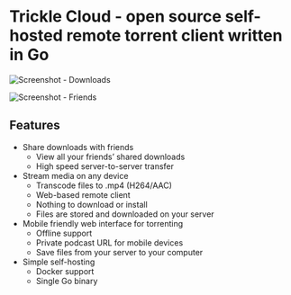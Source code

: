 # Trickle Cloud - open source self-hosted remote torrent client written in Go

![Screenshot - Downloads](https://raw.githubusercontent.com/tricklecloud/trickle/master/screenshot1.png)

![Screenshot - Friends](https://raw.githubusercontent.com/tricklecloud/trickle/master/screenshot2.png)

## Features

* Share downloads with friends
  * View all your friends’ shared downloads
  * High speed server-to-server transfer
* Stream media on any device
  * Transcode files to .mp4 (H264/AAC)
  * Web-based remote client
  * Nothing to download or install
  * Files are stored and downloaded on your server
* Mobile friendly web interface for torrenting
  * Offline support
  * Private podcast URL for mobile devices
  * Save files from your server to your computer
* Simple self-hosting
  * Docker support
  * Single Go binary
